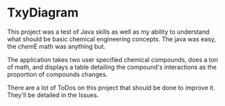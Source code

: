 # TxyDiagram

This project was a test of Java skills as well as my ability to understand what should be basic chemical engineering concepts.
The java was easy, the chemE math was anything but.


The application takes two user specified chemical compounds, does a ton of math, and displays a table detailing the compound's interactions as the proportion of compounds changes.

There are a lot of ToDos on this project that should be done to improve it. They'll be detailed in the Issues.
